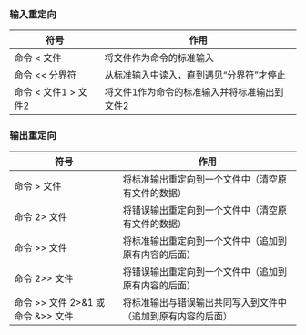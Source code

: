 

### 输入重定向
|符号|作用|
|--|--|
|命令 < 文件	   |将文件作为命令的标准输入  |
|命令 << 分界符	 |从标准输入中读入，直到遇见“分界符”才停止  |
|命令 < 文件1 > 文件2	|将文件1作为命令的标准输入并将标准输出到文件2  |

### 输出重定向
|符号|作用|
|--|--|
|命令 > 文件	|将标准输出重定向到一个文件中（清空原有文件的数据）|
|命令 2> 文件	|将错误输出重定向到一个文件中（清空原有文件的数据）|
|命令 >> 文件	|将标准输出重定向到一个文件中（追加到原有内容的后面）|
|命令 2>> 文件	|将错误输出重定向到一个文件中（追加到原有内容的后面）|
|命令 >> 文件 2>&1 或 命令 &>> 文件	|将标准输出与错误输出共同写入到文件中（追加到原有内容的后面）|


